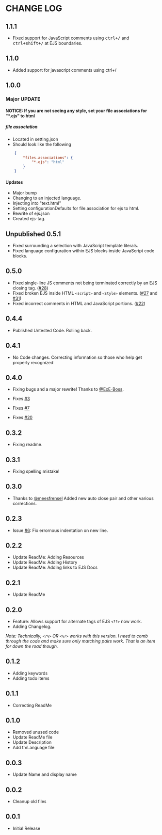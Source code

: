 # CHANGE LOG #

## 1.1.1 ##

- Fixed support for JavaScript comments using <kbd>ctrl+/</kbd> and <kbd>ctrl+shift+/</kbd> at EJS boundaries.

## 1.1.0 ##

- Added support for javascript comments using ctrl+/


## 1.0.0 ##

### Major UPDATE ###

#### NOTICE: If you are not seeing any style, set your file associations for "*.ejs" to html ####

##### file association #####

- Located in setting.json
- Should look like the following

```json
    {
        "files.associations": {
            "*.ejs": "html"
        }
    }
```

#### Updates ####

- Major bump
- Changing to an injected language.
- Injecting into "text.html"
- Setting configurationDefaults for file.association for ejs to html.
- Rewrite of ejs.json
- Created ejs-tag.

## Unpublished 0.5.1 ##

- Fixed surrounding a selection with JavaScript template literals.
- Fixed language configuration within EJS blocks inside JavaScript code blocks.

## 0.5.0 ##

- Fixed single-line JS comments not being terminated correctly by an EJS closing tag. ([#28](https://github.com/Digitalbrainstem/ejs-grammar/issues/28))
- Fixed broken EJS inside HTML `<script>` and `<style>` elements. ([#27](https://github.com/Digitalbrainstem/ejs-grammar/issues/27) and [#31](https://github.com/Digitalbrainstem/ejs-grammar/issues/31))
- Fixed incorrect comments in HTML and JavaScript portions. ([#22](https://github.com/Digitalbrainstem/ejs-grammar/issues/22))

## 0.4.4 ##

- Published Untested Code. Rolling back.

## 0.4.1 ##

- No Code changes. Correcting information so those who help get properly recognized

## 0.4.0 ##

- Fixing bugs and a major rewrite! Thanks to [@ExE-Boss](https://github.com/ExE-Boss).

- Fixes [#3](https://github.com/Digitalbrainstem/ejs-grammar/issues/3)
- Fixes [#7](https://github.com/Digitalbrainstem/ejs-grammar/issues/7)
- Fixes [#20](https://github.com/Digitalbrainstem/ejs-grammar/issues/20)

## 0.3.2 ##

- Fixing readme.

## 0.3.1 ##

- Fixing spelling mistake!

## 0.3.0 ##

- Thanks to [@meesfrensel](https://github.com/meesfrensel) Added new auto close pair and other various corrections.

## 0.2.3 ##

- Issue [#6](https://github/Digitalbrainstem/ejs-grammar/issues/6): Fix errornous indentation on new line.

## 0.2.2 ##

- Update ReadMe: Adding Resources
- Update ReadMe: Adding History
- Update ReadMe: Adding links to EJS Docs

## 0.2.1 ##

- Update ReadMe

## 0.2.0 ##

- Feature: Allows support for alternate tags of EJS `<??>` now work.
- Adding Changelog.

*Note: Technically, `<?%>` OR `<%?>` works with this version. I need to comb through the code and make sure only matching pairs work. That is an item for down the road though.*

## 0.1.2 ##

- Adding keywords
- Adding todo items

## 0.1.1 ##

- Correcting ReadMe

## 0.1.0 ##

- Removed unused code
- Update ReadMe file
- Update Description
- Add tmLanguage file

## 0.0.3 ##

- Update Name and display name

## 0.0.2 ##

- Cleanup old files

## 0.0.1 ##

- Initial Release
